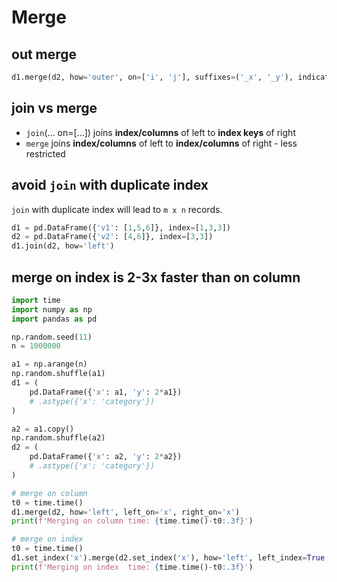 # Merge

## out merge
```py
d1.merge(d2, how='outer', on=['i', 'j'], suffixes=('_x', '_y'), indicator=True)`
```

## join vs merge
- `join`(... on=[...]) joins **index/columns** of left to **index keys** of right
- `merge` joins **index/columns** of left to **index/columns** of right - less restricted

## avoid `join` with duplicate index
`join` with duplicate index will lead to `m x n` records.
```py
d1 = pd.DataFrame({'v1': [1,5,6]}, index=[1,3,3])
d2 = pd.DataFrame({'v2': [4,6]}, index=[3,3])
d1.join(d2, how='left')
```

## merge on index is 2-3x faster than on column
```py
import time
import numpy as np
import pandas as pd

np.random.seed(11)
n = 1000000

a1 = np.arange(n)
np.random.shuffle(a1)
d1 = (
    pd.DataFrame({'x': a1, 'y': 2*a1})
    # .astype({'x': 'category'})
)

a2 = a1.copy()
np.random.shuffle(a2)
d2 = (
    pd.DataFrame({'x': a2, 'y': 2*a2})
    # .astype({'x': 'category'})
)

# merge on column
t0 = time.time()
d1.merge(d2, how='left', left_on='x', right_on='x')
print(f'Merging on column time: {time.time()-t0:.3f}')

# merge on index
t0 = time.time()
d1.set_index('x').merge(d2.set_index('x'), how='left', left_index=True, right_index=True)
print(f'Merging on index  time: {time.time()-t0:.3f}')
```
